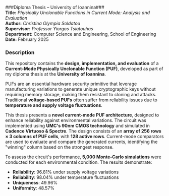 ###Diploma Thesis – University of Ioannina###  
**Title:** *Physically Unclonable Functions in Current Mode: Analysis and Evaluation*  
**Author:** *Christina Olympia Soldatou*  
**Supervisor:** *Professor Yiorgos Tsiatouhas*  
**Department:** Computer Science and Engineering, School of Engineering  
**Date:** February 2025  

### **Description**  
This repository contains the **design, implementation, and evaluation** of a **Current-Mode Physically Unclonable Function (PUF)**, developed as part of my diploma thesis at the **University of Ioannina**.  

PUFs are an essential hardware security primitive that leverage manufacturing variations to generate unique cryptographic keys without requiring memory storage, making them resistant to cloning and attacks. Traditional **voltage-based PUFs** often suffer from reliability issues due to **temperature and supply voltage fluctuations**.  

This thesis presents a **novel current-mode PUF architecture**, designed to enhance reliability against environmental variations. The circuit was implemented using **UMC's 90nm CMOS technology** and simulated in **Cadence Virtuoso & Spectre**. The design consists of an **array of 256 rows × 3 columns of PUF cells**, with **128 active rows**. Current-mode comparators are used to evaluate and compare the generated currents, identifying the "winning" column based on the strongest response.  

To assess the circuit's performance, **5,000 Monte-Carlo simulations** were conducted for each environmental condition. The results demonstrate:  
- **Reliability**: 96.81% under supply voltage variations  
- **Reliability**: 98.04% under temperature fluctuations  
- **Uniqueness**: 49.96%  
- **Uniformity**: 48.57%  
